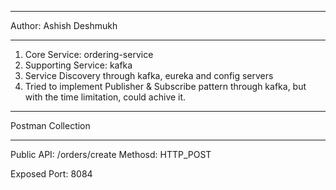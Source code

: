 **************************************************************************************
Author: Ashish Deshmukh
**************************************************************************************

1. Core Service: ordering-service
2. Supporting Service: kafka
3. Service Discovery through kafka, eureka and config servers
4. Tried to implement Publisher & Subscribe pattern through kafka, but with the time limitation, could achive it.


**************************************************************************************
Postman Collection
**************************************************************************************
Public API: /orders/create
Methosd: HTTP_POST

Exposed Port: 8084
